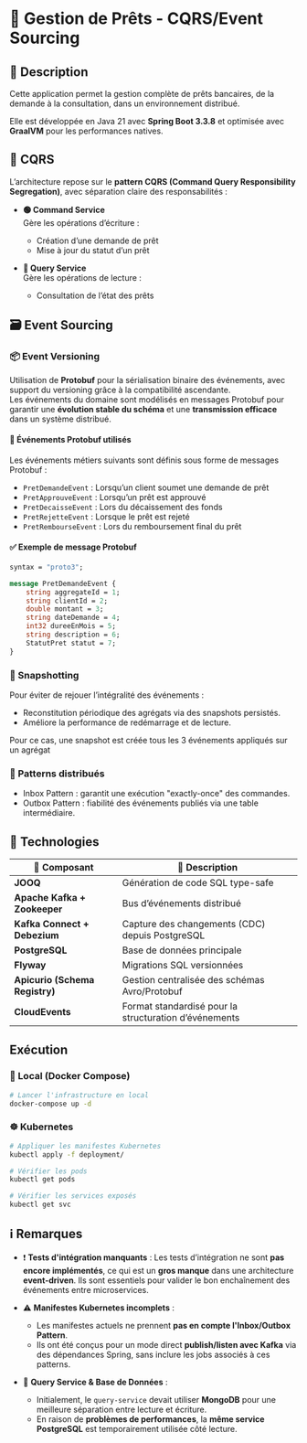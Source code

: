 # 🏦 Gestion de Prêts - CQRS/Event Sourcing

## 📌 Description

Cette application permet la gestion complète de prêts bancaires, de la demande à la consultation, dans un environnement distribué.

Elle est développée en Java 21 avec **Spring Boot 3.3.8** et optimisée avec **GraalVM** pour les performances natives.


## 🧱 CQRS

L’architecture repose sur le **pattern CQRS (Command Query Responsibility Segregation)**, avec séparation claire des responsabilités :

- **🟢 Command Service**  
  Gère les opérations d’écriture :
  - Création d’une demande de prêt
  - Mise à jour du statut d’un prêt

- **🔵 Query Service**  
  Gère les opérations de lecture :
  - Consultation de l’état des prêts
  
## 🗃️ Event Sourcing

### 📦 Event Versioning

Utilisation de **Protobuf** pour la sérialisation binaire des événements, avec support du versioning grâce à la compatibilité ascendante.  
Les événements du domaine sont modélisés en messages Protobuf pour garantir une **évolution stable du schéma** et une **transmission efficace** dans un système distribué.


#### 📌 Événements Protobuf utilisés

Les événements métiers suivants sont définis sous forme de messages Protobuf :

- `PretDemandeEvent` : Lorsqu’un client soumet une demande de prêt
- `PretApprouveEvent` : Lorsqu’un prêt est approuvé
- `PretDecaisseEvent` : Lors du décaissement des fonds
- `PretRejetteEvent` : Lorsque le prêt est rejeté
- `PretRembourseEvent` : Lors du remboursement final du prêt


#### ✅ Exemple de message Protobuf

```proto
syntax = "proto3";

message PretDemandeEvent {
    string aggregateId = 1;
    string clientId = 2;
    double montant = 3;
    string dateDemande = 4;
    int32 dureeEnMois = 5;
    string description = 6;
    StatutPret statut = 7;
}
```

### 📸 Snapshotting
Pour éviter de rejouer l’intégralité des événements :

- Reconstitution périodique des agrégats via des snapshots persistés.
- Améliore la performance de redémarrage et de lecture.

Pour ce cas, une snapshot est créée tous les 3 événements appliqués sur un agrégat

### 🔁 Patterns distribués
- Inbox Pattern : garantit une exécution "exactly-once" des commandes.
- Outbox Pattern : fiabilité des événements publiés via une table intermédiaire.

## 🧰 Technologies

| 🧩 Composant                   | 📝 Description                                      |
|-------------------------------|----------------------------------------------------|
| **JOOQ**                      | Génération de code SQL type-safe                   |
| **Apache Kafka + Zookeeper** | Bus d’événements distribué                         |
| **Kafka Connect + Debezium** | Capture des changements (CDC) depuis PostgreSQL    |
| **PostgreSQL**               | Base de données principale                         |
| **Flyway**                   | Migrations SQL versionnées                         |
| **Apicurio (Schema Registry)** | Gestion centralisée des schémas Avro/Protobuf   |
| **CloudEvents**              | Format standardisé pour la structuration d’événements |


## Exécution

### 🔧 Local (Docker Compose)

```bash
# Lancer l'infrastructure en local
docker-compose up -d
```

### ☸️ Kubernetes

```bash
# Appliquer les manifestes Kubernetes 
kubectl apply -f deployment/

# Vérifier les pods
kubectl get pods

# Vérifier les services exposés
kubectl get svc
```

## ℹ️ Remarques

- ❗ **Tests d'intégration manquants** : Les tests d’intégration ne sont **pas encore implémentés**, ce qui est un **gros manque** dans une architecture **event-driven**. Ils sont essentiels pour valider le bon enchaînement des événements entre microservices.
  
- ⚠️ **Manifestes Kubernetes incomplets** :
  - Les manifestes actuels ne prennent **pas en compte l'Inbox/Outbox Pattern**.
  - Ils ont été conçus pour un mode direct **publish/listen avec Kafka** via des dépendances Spring, sans inclure les jobs associés à ces patterns.

- 🔁 **Query Service & Base de Données** :
  - Initialement, le `query-service` devait utiliser **MongoDB** pour une meilleure séparation entre lecture et écriture.
  - En raison de **problèmes de performances**, la **même service PostgreSQL** est temporairement utilisée côté lecture.
